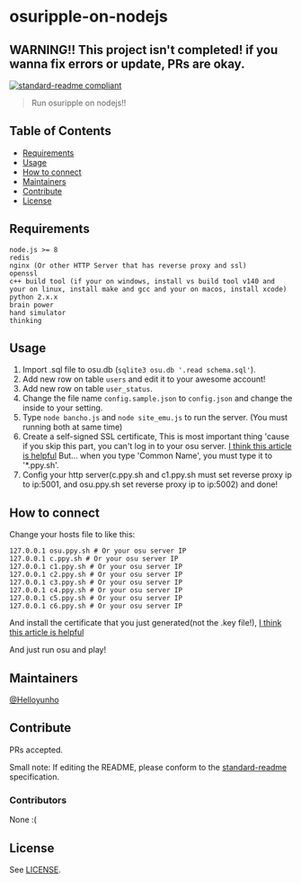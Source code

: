 # osuripple-on-nodejs

## WARNING!! This project isn't completed! if you wanna fix errors or update, PRs are okay.

[![standard-readme compliant](https://img.shields.io/badge/standard--readme-OK-green.svg?style=flat-square)](https://github.com/RichardLitt/standard-readme)

> Run osuripple on nodejs!!

## Table of Contents

- [Requirements](#requirements)
- [Usage](#usage)
- [How to connect](#how-to-connect)
- [Maintainers](#maintainers)
- [Contribute](#contribute)
- [License](#license)

## Requirements

```
node.js >= 8
redis
nginx (Or other HTTP Server that has reverse proxy and ssl)
openssl
c++ build tool (if your on windows, install vs build tool v140 and your on linux, install make and gcc and your on macos, install xcode)
python 2.x.x
brain power
hand simulator
thinking
```

## Usage

1. Import .sql file to osu.db (`sqlite3 osu.db '.read schema.sql'`).
2. Add new row on table `users` and edit it to your awesome account!
3. Add new row on table `user_status`.
4. Change the file name `config.sample.json` to `config.json` and change the inside to your setting.
5. Type `node bancho.js` and `node site_emu.js` to run the server. (You must running both at same time)
6. Create a self-signed SSL certificate, This is most important thing 'cause if you skip this part, you can't log in to your osu server. [I think this article is helpful](https://www.akadia.com/services/ssh_test_certificate.html) But... when you type 'Common Name', you must type it to '*.ppy.sh'.
7. Config your http server(c.ppy.sh and c1.ppy.sh must set reverse proxy ip to ip:5001, and osu.ppy.sh set reverse proxy ip to ip:5002) and done!

## How to connect

Change your hosts file to like this:
```
127.0.0.1 osu.ppy.sh # Or your osu server IP
127.0.0.1 c.ppy.sh # Or your osu server IP
127.0.0.1 c1.ppy.sh # Or your osu server IP
127.0.0.1 c2.ppy.sh # Or your osu server IP
127.0.0.1 c3.ppy.sh # Or your osu server IP
127.0.0.1 c4.ppy.sh # Or your osu server IP
127.0.0.1 c5.ppy.sh # Or your osu server IP
127.0.0.1 c6.ppy.sh # Or your osu server IP
```

And install the certificate that you just generated(not the .key file!), [I think this article is helpful](https://community.spiceworks.com/how_to/1839-installing-self-signed-ca-certificate-in-windows)

And just run osu and play!

## Maintainers

[@Helloyunho](https://github.com/Helloyunho)

## Contribute

PRs accepted.

Small note: If editing the README, please conform to the [standard-readme](https://github.com/RichardLitt/standard-readme) specification.

### Contributors

None :(

## License

See [LICENSE](LICENSE).
